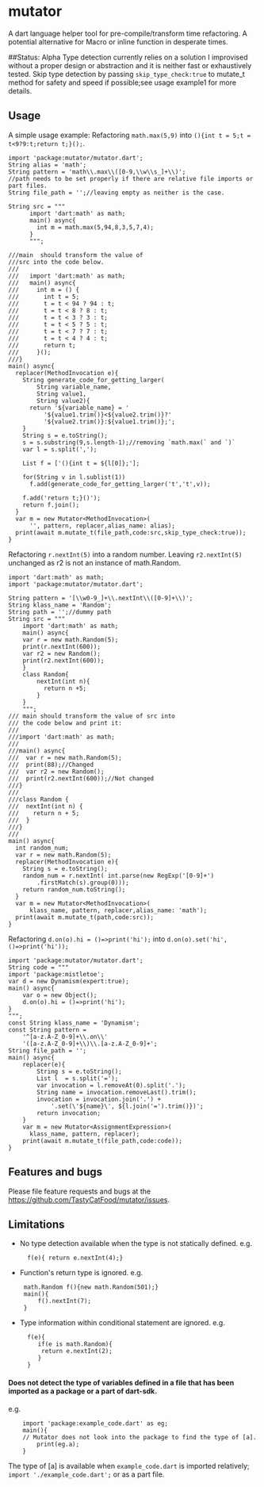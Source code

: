 # mutator
A dart language helper tool for pre-compile/transform time refactoring.
A potential alternative for Macro or inline function in desperate times.

##Status: Alpha
Type detection currently relies on a solution I improvised without
a proper design or abstraction and it is neither fast or exhaustively
tested.
Skip type detection by passing `skip_type_check:true`
to mutate_t method for safety and speed if possible;see usage
example1 for more details.


## Usage

A simple usage example:
Refactoring `math.max(5,9)` into `(){int t = 5;t = t<9?9:t;return t;}();`.

    import 'package:mutator/mutator.dart';
    String alias = 'math';
    String pattern = 'math\\.max\\([0-9,\\w\\s_]+\\)';
    //path needs to be set properly if there are relative file imports or part files.
    String file_path = '';//leaving empty as neither is the case.

    String src = """
          import 'dart:math' as math;
          main() async{
            int m = math.max(5,94,8,3,5,7,4);
          }
          """;

    ///main  should transform the value of
    ///src into the code below.
    ///
    ///   import 'dart:math' as math;
    ///   main() async{
    ///     int m = () {
    ///       int t = 5;
    ///       t = t < 94 ? 94 : t;
    ///       t = t < 8 ? 8 : t;
    ///       t = t < 3 ? 3 : t;
    ///       t = t < 5 ? 5 : t;
    ///       t = t < 7 ? 7 : t;
    ///       t = t < 4 ? 4 : t;
    ///       return t;
    ///     }();
    ///}
    main() async{
      replacer(MethodInvocation e){
        String generate_code_for_getting_larger(
            String variable_name,
            String value1,
            String value2){
          return '${variable_name} = '
              '${value1.trim()}<${value2.trim()}?'
              '${value2.trim()}:${value1.trim()};';
        }
        String s = e.toString();
        s = s.substring(9,s.length-1);//removing `math.max(` and `)`
        var l = s.split(',');

        List f = ['(){int t = ${l[0]};'];

        for(String v in l.sublist(1))
          f.add(generate_code_for_getting_larger('t','t',v));

        f.add('return t;}()');
        return f.join();
      }
      var m = new Mutator<MethodInvocation>(
          '', pattern, replacer,alias_name: alias);
      print(await m.mutate_t(file_path,code:src,skip_type_check:true));
    }


Refactoring `r.nextInt(5)` into a random number. Leaving
`r2.nextInt(5)` unchanged as r2 is not an instance of math.Random.


    import 'dart:math' as math;
    import 'package:mutator/mutator.dart';

    String pattern = '[\\w0-9_]+\\.nextInt\\([0-9]+\\)';
    String klass_name = 'Random';
    String path = '';//dummy path
    String src = """
        import 'dart:math' as math;
        main() async{
        var r = new math.Random(5);
        print(r.nextInt(600));
        var r2 = new Random();
        print(r2.nextInt(600));
        }
        class Random{
            nextInt(int n){
              return n +5;
            }
        }
        """;
    /// main should transform the value of src into
    /// the code below and print it:
    ///
    ///import 'dart:math' as math;
    ///
    ///main() async{
    ///  var r = new math.Random(5);
    ///  print(88);//Changed
    ///  var r2 = new Random();
    ///  print(r2.nextInt(600));//Not changed
    ///}
    ///
    ///class Random {
    ///  nextInt(int n) {
    ///    return n + 5;
    ///  }
    ///}
    ///
    main() async{
      int random_num;
      var r = new math.Random(5);
      replacer(MethodInvocation e){
        String s = e.toString();
        random_num = r.nextInt( int.parse(new RegExp('[0-9]+')
            .firstMatch(s).group(0)));
        return random_num.toString();
      }
      var m = new Mutator<MethodInvocation>(
          klass_name, pattern, replacer,alias_name: 'math');
      print(await m.mutate_t(path,code:src));
    }

Refactoring `d.on(o).hi = ()=>print('hi');` into `d.on(o).set('hi',()=>print('hi'));`

    import 'package:mutator/mutator.dart';
    String code = """
    import 'package:mistletoe';
    var d = new Dynamism(expert:true);
    main() async{
        var o = new Object();
        d.on(o).hi = ()=>print('hi');
    }
    """;
    const String klass_name = 'Dynamism';
    const String pattern =
        '^[a-z.A-Z_0-9]+\\.on\\'
        '([a-z.A-Z_0-9]+\\)\\.[a-z.A-Z_0-9]+';
    String file_path = '';
    main() async{
        replacer(e){
            String s = e.toString();
            List l  = s.split('=');
            var invocation = l.removeAt(0).split('.');
            String name = invocation.removeLast().trim();
            invocation = invocation.join('.') +
                '.set(\'${name}\', ${l.join('=').trim()})';
            return invocation;
        }
        var m = new Mutator<AssignmentExpression>(
          klass_name, pattern, replacer);
        print(await m.mutate_t(file_path,code:code));
    }
## Features and bugs
Please file feature requests and bugs at the  https://github.com/TastyCatFood/mutator/issues.

## Limitations
+ No type detection available when the type is not statically defined.
e.g.

        f(e){ return e.nextInt(4);}


+  Function's return type is ignored.
e.g.

        math.Random f(){new math.Random(501);}
        main(){
            f().nextInt(7);
        }

+ Type information within conditional statement are ignored.
e.g.

        f(e){
           if(e is math.Random){
            return e.nextInt(2);
           }
        }

#### Does not detect the type of variables defined in a file that has been imported as a package or a part of dart-sdk.
e.g.

        import 'package:example_code.dart' as eg;
        main(){
        // Mutator does not look into the package to find the type of [a].
            print(eg.a);
        }

The type of [a] is available when `example_code.dart` is imported relatively; `import './example_code.dart';` or as a part file.

